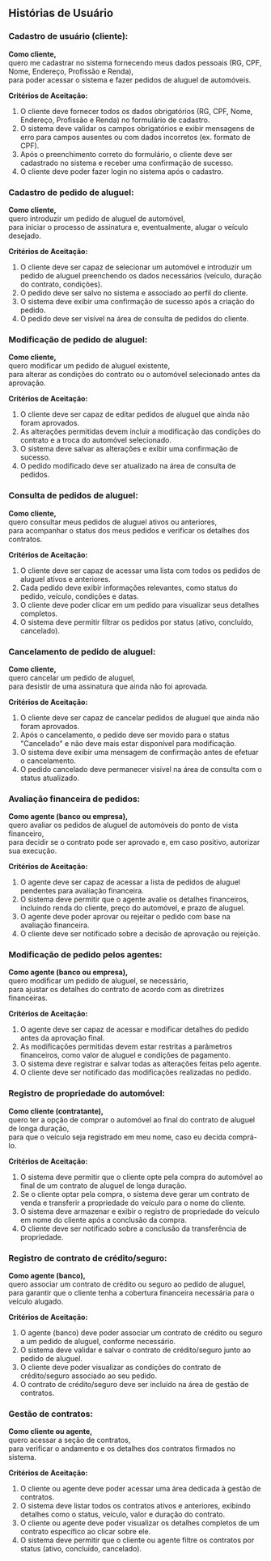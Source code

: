 
## Histórias de Usuário

### Cadastro de usuário (cliente):
**Como cliente,**  
quero me cadastrar no sistema fornecendo meus dados pessoais (RG, CPF, Nome, Endereço, Profissão e Renda),  
para poder acessar o sistema e fazer pedidos de aluguel de automóveis.

**Critérios de Aceitação:**
1. O cliente deve fornecer todos os dados obrigatórios (RG, CPF, Nome, Endereço, Profissão e Renda) no formulário de cadastro.
2. O sistema deve validar os campos obrigatórios e exibir mensagens de erro para campos ausentes ou com dados incorretos (ex. formato de CPF).
3. Após o preenchimento correto do formulário, o cliente deve ser cadastrado no sistema e receber uma confirmação de sucesso.
4. O cliente deve poder fazer login no sistema após o cadastro.

### Cadastro de pedido de aluguel:
**Como cliente,**  
quero introduzir um pedido de aluguel de automóvel,  
para iniciar o processo de assinatura e, eventualmente, alugar o veículo desejado.

**Critérios de Aceitação:**
1. O cliente deve ser capaz de selecionar um automóvel e introduzir um pedido de aluguel preenchendo os dados necessários (veículo, duração do contrato, condições).
2. O pedido deve ser salvo no sistema e associado ao perfil do cliente.
3. O sistema deve exibir uma confirmação de sucesso após a criação do pedido.
4. O pedido deve ser visível na área de consulta de pedidos do cliente.

### Modificação de pedido de aluguel:
**Como cliente,**  
quero modificar um pedido de aluguel existente,  
para alterar as condições do contrato ou o automóvel selecionado antes da aprovação.

**Critérios de Aceitação:**
1. O cliente deve ser capaz de editar pedidos de aluguel que ainda não foram aprovados.
2. As alterações permitidas devem incluir a modificação das condições do contrato e a troca do automóvel selecionado.
3. O sistema deve salvar as alterações e exibir uma confirmação de sucesso.
4. O pedido modificado deve ser atualizado na área de consulta de pedidos.

### Consulta de pedidos de aluguel:
**Como cliente,**  
quero consultar meus pedidos de aluguel ativos ou anteriores,  
para acompanhar o status dos meus pedidos e verificar os detalhes dos contratos.

**Critérios de Aceitação:**
1. O cliente deve ser capaz de acessar uma lista com todos os pedidos de aluguel ativos e anteriores.
2. Cada pedido deve exibir informações relevantes, como status do pedido, veículo, condições e datas.
3. O cliente deve poder clicar em um pedido para visualizar seus detalhes completos.
4. O sistema deve permitir filtrar os pedidos por status (ativo, concluído, cancelado).

### Cancelamento de pedido de aluguel:
**Como cliente,**  
quero cancelar um pedido de aluguel,  
para desistir de uma assinatura que ainda não foi aprovada.

**Critérios de Aceitação:**
1. O cliente deve ser capaz de cancelar pedidos de aluguel que ainda não foram aprovados.
2. Após o cancelamento, o pedido deve ser movido para o status "Cancelado" e não deve mais estar disponível para modificação.
3. O sistema deve exibir uma mensagem de confirmação antes de efetuar o cancelamento.
4. O pedido cancelado deve permanecer visível na área de consulta com o status atualizado.

### Avaliação financeira de pedidos:
**Como agente (banco ou empresa),**  
quero avaliar os pedidos de aluguel de automóveis do ponto de vista financeiro,  
para decidir se o contrato pode ser aprovado e, em caso positivo, autorizar sua execução.

**Critérios de Aceitação:**
1. O agente deve ser capaz de acessar a lista de pedidos de aluguel pendentes para avaliação financeira.
2. O sistema deve permitir que o agente avalie os detalhes financeiros, incluindo renda do cliente, preço do automóvel, e prazo de aluguel.
3. O agente deve poder aprovar ou rejeitar o pedido com base na avaliação financeira.
4. O cliente deve ser notificado sobre a decisão de aprovação ou rejeição.

### Modificação de pedido pelos agentes:
**Como agente (banco ou empresa),**  
quero modificar um pedido de aluguel, se necessário,  
para ajustar os detalhes do contrato de acordo com as diretrizes financeiras.

**Critérios de Aceitação:**
1. O agente deve ser capaz de acessar e modificar detalhes do pedido antes da aprovação final.
2. As modificações permitidas devem estar restritas a parâmetros financeiros, como valor de aluguel e condições de pagamento.
3. O sistema deve registrar e salvar todas as alterações feitas pelo agente.
4. O cliente deve ser notificado das modificações realizadas no pedido.

### Registro de propriedade do automóvel:
**Como cliente (contratante),**  
quero ter a opção de comprar o automóvel ao final do contrato de aluguel de longa duração,  
para que o veículo seja registrado em meu nome, caso eu decida comprá-lo.

**Critérios de Aceitação:**
1. O sistema deve permitir que o cliente opte pela compra do automóvel ao final de um contrato de aluguel de longa duração.
2. Se o cliente optar pela compra, o sistema deve gerar um contrato de venda e transferir a propriedade do veículo para o nome do cliente.
3. O sistema deve armazenar e exibir o registro de propriedade do veículo em nome do cliente após a conclusão da compra.
4. O cliente deve ser notificado sobre a conclusão da transferência de propriedade.

### Registro de contrato de crédito/seguro:
**Como agente (banco),**  
quero associar um contrato de crédito ou seguro ao pedido de aluguel,  
para garantir que o cliente tenha a cobertura financeira necessária para o veículo alugado.

**Critérios de Aceitação:**
1. O agente (banco) deve poder associar um contrato de crédito ou seguro a um pedido de aluguel, conforme necessário.
2. O sistema deve validar e salvar o contrato de crédito/seguro junto ao pedido de aluguel.
3. O cliente deve poder visualizar as condições do contrato de crédito/seguro associado ao seu pedido.
4. O contrato de crédito/seguro deve ser incluído na área de gestão de contratos.

### Gestão de contratos:
**Como cliente ou agente,**  
quero acessar a seção de contratos,  
para verificar o andamento e os detalhes dos contratos firmados no sistema.

**Critérios de Aceitação:**
1. O cliente ou agente deve poder acessar uma área dedicada à gestão de contratos.
2. O sistema deve listar todos os contratos ativos e anteriores, exibindo detalhes como o status, veículo, valor e duração do contrato.
3. O cliente ou agente deve poder visualizar os detalhes completos de um contrato específico ao clicar sobre ele.
4. O sistema deve permitir que o cliente ou agente filtre os contratos por status (ativo, concluído, cancelado).

